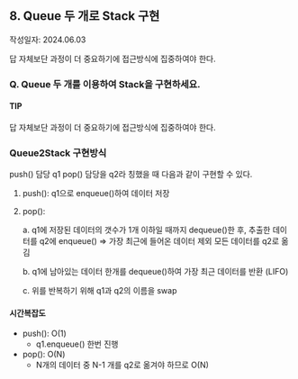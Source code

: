## 8. Queue 두 개로 Stack 구현

작성일자: 2024.06.03

답 자체보단 과정이 더 중요하기에 접근방식에 집중하여야 한다.
### Q. Queue 두 개를 이용하여 Stack을 구현하세요.

#### TIP 
답 자체보단 과정이 더 중요하기에 접근방식에 집중하여야 한다.


### Queue2Stack 구현방식

push() 담당 q1 pop() 담당을 q2라 칭했을 때 다음과 같이 구현할 수 있다.

1. push(): q1으로 enqueue()하여 데이터 저장

2. pop(): 

   a. q1에 저장된 데이터의 갯수가 1개 이하일 때까지 dequeue()한 후, 추출한 데이터를 q2에 enqueue() => 가장 최근에 들어온 데이터 제외 모든 데이터를 q2로 옮김

   b. q1에 남아있는 데이터 한개를 dequeue()하여 가장 최근 데이터를 반환 (LIFO)

   c. 위를 반복하기 위해 q1과 q2의 이름을 swap 



#### 시간복잡도

- push(): O(1)
  - q1.enqueue() 한번 진행
- pop(): O(N)
  - N개의 데이터 중 N-1 개를 q2로 옮겨야 하므로 O(N)
